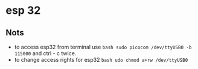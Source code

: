 # esp 32

## Nots

- to access esp32 from terminal use ```bash sudo picocom /dev/ttyUSB0 -b 115000``` and ctrl - c twice.
- to change access rights for esp32 ```bash udo chmod a+rw /dev/ttyUSB0 ```